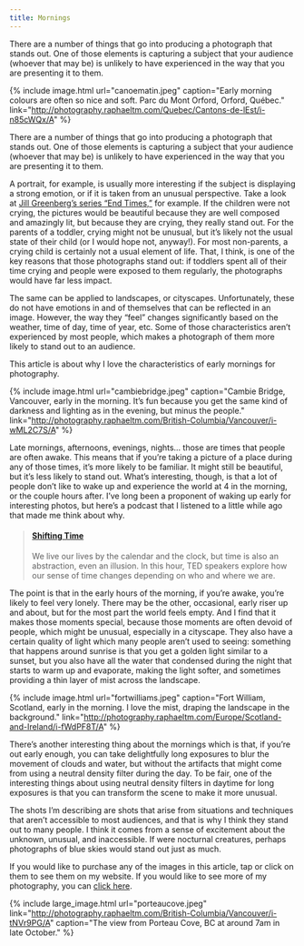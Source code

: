 ```yaml
---
title: Mornings
---
```


There are a number of things that go into producing a photograph that stands out. One of those elements is capturing a subject that your audience (whoever that may be) is unlikely to have experienced in the way that you are presenting it to them. 

{% include image.html url="canoematin.jpeg" caption="Early morning colours are often so nice and soft. Parc du Mont Orford, Orford, Québec." link="http://photography.raphaeltm.com/Quebec/Cantons-de-lEst/i-n85cWQx/A" %}

There are a number of things that go into producing a photograph that stands out. One of those elements is capturing a subject that your audience (whoever that may be) is unlikely to have experienced in the way that you are presenting it to them.

A portrait, for example, is usually more interesting if the subject is displaying a strong emotion, or if it is taken from an unusual perspective. Take a look at [Jill Greenberg’s series “End Times,”](http://www.jillgreenberg.com/end-times/) for example. If the children were not crying, the pictures would be beautiful because they are well composed and amazingly lit, but because they are crying, they really stand out. For the parents of a toddler, crying might not be unusual, but it’s likely not the usual state of their child (or I would hope not, anyway!). For most non-parents, a crying child is certainly not a usual element of life. That, I think, is one of the key reasons that those photographs stand out: if toddlers spent all of their time crying and people were exposed to them regularly, the photographs would have far less impact.

The same can be applied to landscapes, or cityscapes. Unfortunately, these do not have emotions in and of themselves that can be reflected in an image. However, the way they “feel” changes significantly based on the weather, time of day, time of year, etc. Some of those characteristics aren’t experienced by most people, which makes a photograph of them more likely to stand out to an audience.

This article is about why I love the characteristics of early mornings for photography.

{% include image.html url="cambiebridge.jpeg" caption="Cambie Bridge, Vancouver, early in the morning. It’s fun because you get the same kind of darkness and lighting as in the evening, but minus the people." link="http://photography.raphaeltm.com/British-Columbia/Vancouver/i-wML2C7S/A" %}

Late mornings, afternoons, evenings, nights… those are times that people are often awake. This means that if you’re taking a picture of a place during any of those times, it’s more likely to be familiar. It might still be beautiful, but it’s less likely to stand out. What’s interesting, though, is that a lot of people don’t like to wake up and experience the world at 4 in the morning, or the couple hours after. I’ve long been a proponent of waking up early for interesting photos, but here’s a podcast that I listened to a little while ago that made me think about why.

<blockquote class="embedly-card" data-card-key="77acf47eff84434b98a78e4abfc449bf" data-card-type="article"><h4><a href="http://www.npr.org/programs/ted-radio-hour/414972943/shifting-time">Shifting Time</a></h4><p>We live our lives by the calendar and the clock, but time is also an abstraction, even an illusion. In this hour, TED speakers explore how our sense of time changes depending on who and where we are.</p></blockquote>
<script async src="//cdn.embedly.com/widgets/platform.js" charset="UTF-8"></script>

The point is that in the early hours of the morning, if you’re awake, you’re likely to feel very lonely. There may be the other, occasional, early riser up and about, but for the most part the world feels empty. And I find that it makes those moments special, because those moments are often devoid of people, which might be unusual, especially in a cityscape. They also have a certain quality of light which many people aren’t used to seeing: something that happens around sunrise is that you get a golden light similar to a sunset, but you also have all the water that condensed during the night that starts to warm up and evaporate, making the light softer, and sometimes providing a thin layer of mist across the landscape.

{% include image.html url="fortwilliams.jpeg" caption="Fort William, Scotland, early in the morning. I love the mist, draping the landscape in the background." link="http://photography.raphaeltm.com/Europe/Scotland-and-Ireland/i-fWdPF8T/A" %}

There’s another interesting thing about the mornings which is that, if you’re out early enough, you can take delightfully long exposures to blur the movement of clouds and water, but without the artifacts that might come from using a neutral density filter during the day. To be fair, one of the interesting things about using neutral density filters in daytime for long exposures is that you can transform the scene to make it more unusual.

The shots I’m describing are shots that arise from situations and techniques that aren’t accessible to most audiences, and that is why I think they stand out to many people. I think it comes from a sense of excitement about the unknown, unusual, and inaccessible. If were nocturnal creatures, perhaps photographs of blue skies would stand out just as much.

If you would like to purchase any of the images in this article, tap or click on them to see them on my website. If you would like to see more of my photography, you can [click here](http://photography.raphaeltm.com/).

{% include large_image.html url="porteaucove.jpeg" link="http://photography.raphaeltm.com/British-Columbia/Vancouver/i-tNVr9PG/A" caption="The view from Porteau Cove, BC at around 7am in late October." %}

